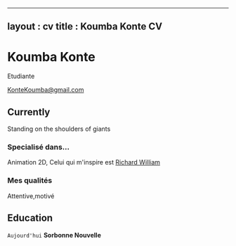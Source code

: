 <link rel="stylesheet" href="/assets/css/style.css">

---
layout : cv
title : Koumba Konte CV
---
# Koumba Konte
Etudiante

<div id ="Mon adresse mail">
<a href="KonteKoumba@gmail.com">KonteKoumba@gmail.com</a>
  
</div>

## Currently

Standing on the shoulders of giants

### Specialisé dans...

Animation 2D, Celui qui m'inspire est [Richard William](https://fr.wikipedia.org/wiki/Richard_Williams_animateur)


### Mes qualités
Attentive,motivé


## Education 

`Aujourd'hui`
__Sorbonne Nouvelle__

